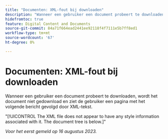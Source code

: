 ```yaml
---
title: "Documenten: XML-fout bij downloaden"
description: "Wanneer een gebruiker een document probeert te downloaden, wordt het document niet gedownload en ziet de gebruiker een pagina met een bericht gevolgd door XML-tekst."
hidefromtoc: true
feature: Digital Content and Documents
source-git-commit: 84a71f664ead2441ee92118f4f7111e5b7ff8ed1
workflow-type: tm+mt
source-wordcount: '67'
ht-degree: 0%

---
```



# Documenten: XML-fout bij downloaden

<!--WF, WFP TOCs-->

Wanneer een gebruiker een document probeert te downloaden, wordt het document niet gedownload en ziet de gebruiker een pagina met het volgende bericht gevolgd door XML-tekst.

&quot;[!UICONTROL The XML file does not appear to have any style information associated with it. The document tree is below.]&quot;

_Voor het eerst gemeld op 16 augustus 2023._

